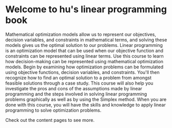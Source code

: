 # Welcome to hu's linear programming book

Mathematical optimization models allow us to represent our objectives, decision variables, and constraints in mathematical terms, and solving these models gives us the optimal solution to our problems. Linear programming is an optimization model that can be used when our objective function and constraints can be represented using linear terms. Use this course to learn how decision-making can be represented using mathematical optimization models. Begin by examining how optimization problems can be formulated using objective functions, decision variables, and constraints. You'll then recognize how to find an optimal solution to a problem from amongst feasible solutions through a case study. This course will also help you investigate the pros and cons of the assumptions made by linear programming and the steps involved in solving linear programming problems graphically as well as by using the Simplex method. When you are done with this course, you will have the skills and knowledge to apply linear programming to solve optimization problems.

Check out the content pages to see more.

```{bibliography}
```